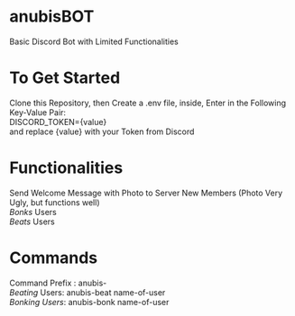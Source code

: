 # anubisBOT
Basic Discord Bot with Limited Functionalities

# To Get Started
Clone this Repository, then Create a .env file, inside, Enter in the Following Key-Value Pair: <br>
DISCORD_TOKEN={value} <br>
and replace {value} with your Token from Discord

# Functionalities
Send Welcome Message with Photo to Server New Members (Photo Very Ugly, but functions well) <br>
*Bonks* Users <br>
*Beats* Users

# Commands
Command Prefix : anubis- <br>
*Beating* Users: anubis-beat name-of-user <br>
*Bonking Users*: anubis-bonk name-of-user <br>
  
